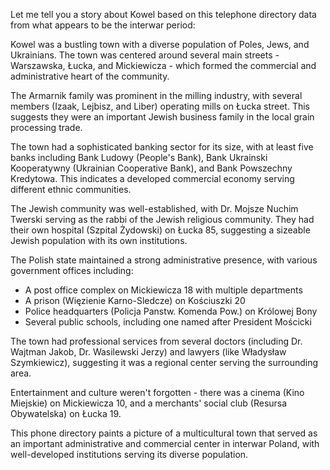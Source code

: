  Let me tell you a story about Kowel based on this telephone directory data from what appears to be the interwar period:

Kowel was a bustling town with a diverse population of Poles, Jews, and Ukrainians. The town was centered around several main streets - Warszawska, Łucka, and Mickiewicza - which formed the commercial and administrative heart of the community.

The Armarnik family was prominent in the milling industry, with several members (Izaak, Lejbisz, and Liber) operating mills on Łucka street. This suggests they were an important Jewish business family in the local grain processing trade.

The town had a sophisticated banking sector for its size, with at least five banks including Bank Ludowy (People's Bank), Bank Ukrainski Kooperatywny (Ukrainian Cooperative Bank), and Bank Powszechny Kredytowa. This indicates a developed commercial economy serving different ethnic communities.

The Jewish community was well-established, with Dr. Mojsze Nuchim Twerski serving as the rabbi of the Jewish religious community. They had their own hospital (Szpital Żydowski) on Łucka 85, suggesting a sizeable Jewish population with its own institutions.

The Polish state maintained a strong administrative presence, with various government offices including:
- A post office complex on Mickiewicza 18 with multiple departments
- A prison (Więzienie Karno-Sledcze) on Kościuszki 20
- Police headquarters (Policja Panstw. Komenda Pow.) on Królowej Bony
- Several public schools, including one named after President Mościcki

The town had professional services from several doctors (including Dr. Wajtman Jakob, Dr. Wasilewski Jerzy) and lawyers (like Władysław Szymkiewicz), suggesting it was a regional center serving the surrounding area.

Entertainment and culture weren't forgotten - there was a cinema (Kino Miejskie) on Mickiewicza 10, and a merchants' social club (Resursa Obywatelska) on Łucka 19.

This phone directory paints a picture of a multicultural town that served as an important administrative and commercial center in interwar Poland, with well-developed institutions serving its diverse population.